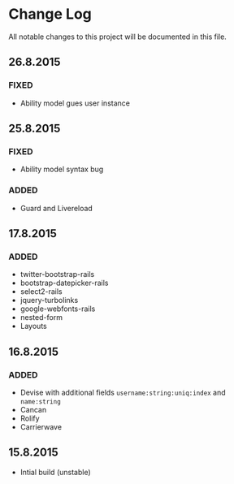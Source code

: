 # Change Log
All notable changes to this project will be documented in this file.

## 26.8.2015
### FIXED
- Ability model gues user instance

## 25.8.2015
### FIXED
- Ability model syntax bug

### ADDED
- Guard and Livereload


## 17.8.2015
### ADDED
- twitter-bootstrap-rails
- bootstrap-datepicker-rails
- select2-rails
- jquery-turbolinks
- google-webfonts-rails
- nested-form
- Layouts

## 16.8.2015
### ADDED
- Devise with additional fields `username:string:uniq:index` and `name:string`
- Cancan
- Rolify
- Carrierwave

## 15.8.2015
- Intial build (unstable)